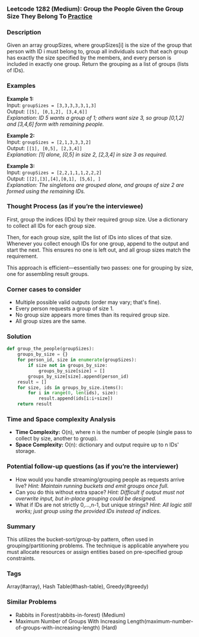 ### Leetcode 1282 (Medium): Group the People Given the Group Size They Belong To [Practice](https://leetcode.com/problems/group-the-people-given-the-group-size-they-belong-to)

### Description  
Given an array groupSizes, where groupSizes[i] is the size of the group that person with ID i must belong to, group all individuals such that each group has exactly the size specified by the members, and every person is included in exactly one group. Return the grouping as a list of groups (lists of IDs).

### Examples  
**Example 1:**  
Input: `groupSizes = [3,3,3,3,3,1,3]`  
Output: `[[5], [0,1,2], [3,4,6]]`  
*Explanation: ID 5 wants a group of 1; others want size 3, so group [0,1,2] and [3,4,6] form with remaining people.*

**Example 2:**  
Input: `groupSizes = [2,1,3,3,3,2]`  
Output: `[[1], [0,5], [2,3,4]]`  
*Explanation: [1] alone, [0,5] in size 2, [2,3,4] in size 3 as required.*

**Example 3:**  
Input: `groupSizes = [2,2,1,1,1,2,2,2]`  
Output: `[[2],[3],[4],[0,1], [5,6], ]`  
*Explanation: The singletons are grouped alone, and groups of size 2 are formed using the remaining IDs.*


### Thought Process (as if you’re the interviewee)  
First, group the indices (IDs) by their required group size. Use a dictionary to collect all IDs for each group size.

Then, for each group size, split the list of IDs into slices of that size. Whenever you collect enough IDs for one group, append to the output and start the next. This ensures no one is left out, and all group sizes match the requirement.

This approach is efficient—essentially two passes: one for grouping by size, one for assembling result groups.


### Corner cases to consider  
- Multiple possible valid outputs (order may vary; that's fine).
- Every person requests a group of size 1.
- No group size appears more times than its required group size.
- All group sizes are the same.


### Solution

```python
def group_the_people(groupSizes):
    groups_by_size = {}
    for person_id, size in enumerate(groupSizes):
        if size not in groups_by_size:
            groups_by_size[size] = []
        groups_by_size[size].append(person_id)
    result = []
    for size, ids in groups_by_size.items():
        for i in range(0, len(ids), size):
            result.append(ids[i:i+size])
    return result
```

### Time and Space complexity Analysis  

- **Time Complexity:** O(n), where n is the number of people (single pass to collect by size, another to group).
- **Space Complexity:** O(n): dictionary and output require up to n IDs' storage.


### Potential follow-up questions (as if you’re the interviewer)  

- How would you handle streaming/grouping people as requests arrive live?
  *Hint: Maintain running buckets and emit groups once full.*
- Can you do this without extra space?
  *Hint: Difficult if output must not overwrite input, but in-place grouping could be designed.*
- What if IDs are not strictly 0,…,n-1, but unique strings?
  *Hint: All logic still works; just group using the provided IDs instead of indices.*

### Summary
This utilizes the bucket-sort/group-by pattern, often used in grouping/partitioning problems. The technique is applicable anywhere you must allocate resources or assign entities based on pre-specified group constraints.

### Tags
Array(#array), Hash Table(#hash-table), Greedy(#greedy)

### Similar Problems
- Rabbits in Forest(rabbits-in-forest) (Medium)
- Maximum Number of Groups With Increasing Length(maximum-number-of-groups-with-increasing-length) (Hard)